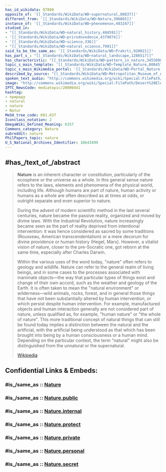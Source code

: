 ```yaml
---
has_id_wikidata: Q7860
opposite_of: '[[_Standards/WikiData/WD~supernatural,80837]]'
different_from: '[[_Standards/WikiData/WD~Natura,396865]]'
instance_of: '[[_Standards/WikiData/WD~phenomenon,483247]]'
studied_in:
- "[[_Standards/WikiData/WD~natural_history,484591]]"
- '[[_Standards/WikiData/WD~prirodovedenie,4379074]]'
- '[[_Standards/WikiData/WD~science,336]]'
- "[[_Standards/WikiData/WD~natural_science,7991]]"
said_to_be_the_same_as: '[[_Standards/WikiData/WD~Prakṛti,920021]]'
has_part_s_: "[[_Standards/WikiData/WD~natural_landscape,1286517]]"
has_characteristic: "[[_Standards/WikiData/WD~pattern_in_nature,3455898]]"
topic_s_main_template: '[[_Standards/WikiData/WD~Template_Nature,8084570]]'
topic_s_main_Wikimedia_portal: '[[_Standards/WikiData/WD~Portal_Nature,10814946]]'
described_by_source: "[[_Standards/WikiData/WD~Metropolitan_Museum_of_Art_Tagging_Vocabulary,106727050]]"
spoken_text_audio: "http://commons.wikimedia.org/wiki/Special:FilePath/Ca%20natura%20medol.ogg"
image: "http://commons.wikimedia.org/wiki/Special:FilePath/Desert%20Electric.jpg"
IPTC_NewsCode: mediatopic/20000441
hashtag:
- природа
- natural
- nature
- Natur
MeSH_tree_code: K01.637
Iconclass_notation: 2
OmegaWiki_Defined_Meaning: 6357
Commons_category: Nature
subreddit: nature
PhilPapers_topic: nature
U_S_National_Archives_Identifier: 10643499
---
```


## #has_/text_of_/abstract 

> **Nature** is an inherent character or constitution, particularly of the ecosphere or the universe as a whole. In this general sense nature refers to the laws, elements and phenomena of the physical world, including life. Although humans are part of nature, human activity or humans as a whole are often described as at times at odds, or outright separate and even superior to nature.
>
> During the advent of modern scientific method in the last several centuries, nature became the passive reality, organized and moved by divine laws. With the Industrial Revolution, nature increasingly became seen as the part of reality deprived from intentional intervention: it was hence considered as sacred by some traditions (Rousseau, American transcendentalism) or a mere decorum for divine providence or human history (Hegel, Marx). However, a vitalist vision of nature, closer to the pre-Socratic one, got reborn at the same time, especially after Charles Darwin.
>
> Within the various uses of the word today, "nature" often refers to geology and wildlife. Nature can refer to the general realm of living beings, and in some cases to the processes associated with inanimate objects—the way that particular types of things exist and change of their own accord, such as the weather and geology of the Earth. It is often taken to mean the "natural environment" or wilderness—wild animals, rocks, forest, and in general those things that have not been substantially altered by human intervention, or which persist despite human intervention. For example, manufactured objects and human interaction generally are not considered part of nature, unless qualified as, for example, "human nature" or "the whole of nature". This more traditional concept of natural things that can still be found today implies a distinction between the natural and the artificial, with the artificial being understood as that which has been brought into being by a human consciousness or a human mind. Depending on the particular context, the term "natural" might also be distinguished from the unnatural or the supernatural.
>
> [Wikipedia](https://en.wikipedia.org/wiki/Nature)


## Confidential Links & Embeds: 

### #is_/same_as :: [Nature](/_Standards/Science/Nature.md) 

### #is_/same_as :: [Nature.public](/_public/Science/Nature.public.md) 

### #is_/same_as :: [Nature.internal](/_internal/Science/Nature.internal.md) 

### #is_/same_as :: [Nature.protect](/_protect/Science/Nature.protect.md) 

### #is_/same_as :: [Nature.private](/_private/Science/Nature.private.md) 

### #is_/same_as :: [Nature.personal](/_personal/Science/Nature.personal.md) 

### #is_/same_as :: [Nature.secret](/_secret/Science/Nature.secret.md)

